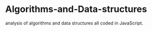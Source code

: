 # Algorithms-and-Data-structures
analysis of algorithms and data structures all coded in JavaScript.
